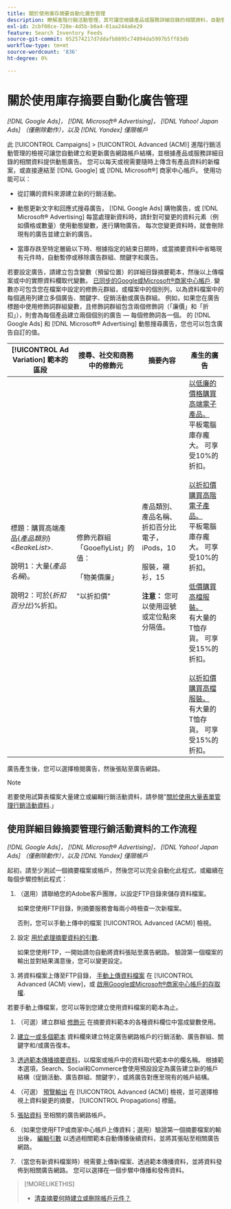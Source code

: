 ```yaml
---
title: 關於使用庫存摘要自動化廣告管理
description: 瞭解進階行銷活動管理，其可讓您根據產品或服務詳細目錄的相關資料，自動管理帳戶結構並提供動態廣告。
exl-id: 2cbf08ce-728e-4d5b-b0a4-01aa244a6e29
feature: Search Inventory Feeds
source-git-commit: 052574217d7ddafb8895c74094da5997b5ff83db
workflow-type: tm+mt
source-wordcount: '836'
ht-degree: 0%

---
```


# 關於使用庫存摘要自動化廣告管理

*[!DNL Google Ads]， [!DNL Microsoft® Advertising]， [!DNL Yahoo! Japan Ads] （僅刪除動作），以及 [!DNL Yandex] 僅限帳戶*

此 [!UICONTROL Campaigns] > [!UICONTROL Advanced (ACM)] 進階行銷活動管理的檢視可讓您自動建立和更新廣告網路帳戶結構，並根據產品或服務詳細目錄的相關資料提供動態廣告。 您可以每天或視需要隨時上傳含有產品資料的新檔案，或直接連結至 [!DNL Google] 或 [!DNL Microsoft®] 商家中心帳戶。 使用功能可以：

* 從訂購的資料來源建立新的行銷活動。

* 動態更新文字和回應式搜尋廣告， [!DNL Google Ads] 購物廣告，或 [!DNL Microsoft® Advertising] 每當處理新資料時，請針對可變更的資料元素（例如價格或數量）使用動態變數，進行購物廣告。 每次您變更資料時，就會刪除現有的廣告並建立新的廣告。

* 當庫存跌至特定層級以下時、根據指定的結束日期時，或當摘要資料中省略現有元件時，自動暫停或移除廣告群組、關鍵字和廣告。

若要設定廣告，請建立包含變數（預留位置）的詳細目錄摘要範本，然後以上傳檔案或中的實際資料欄取代變數。 [已同步的Google或Microsoft®商家中心帳戶](/help/search-social-commerce/campaign-management/accounts/merchant-account-manage.md). 變數亦可包含您在檔案中設定的修飾元群組，或檔案中的個別列，以為資料檔案中的每個適用列建立多個廣告、關鍵字、促銷活動或廣告群組。 例如，如果您在廣告標題中使用修飾詞群組變數，且修飾詞群組包含兩個修飾詞（「廉價」和「折扣」），則會為每個產品建立兩個個別的廣告 — 每個修飾詞各一個。 的 [!DNL Google Ads] 和 [!DNL Microsoft® Advertising] 動態搜尋廣告，您也可以包含廣告自訂的值。

| [!UICONTROL Ad Variation] 範本的區段 | 搜尋、社交和商務中的修飾元 | 摘要內容 | 產生的廣告 |
|----|----|----|----|
| 標題：購買高端產品\{<i>產品類別</i>\} &lt;<i>BeakeList</i>>.<br><br>說明1：大量\{<i>產品名稱</i>\}。<br><br>說明2：可於\{<i>折扣百分比</i>\}%折扣。 | 修飾元群組「GooeflyList」的值：<br><br>「物美價廉」<br><br>&quot;以折扣價&quot; | 產品類別、產品名稱、折扣百分比<br>電子，iPods，10<br><br>服裝，襯衫，15<br><br><b>注意：</b> 您可以使用逗號或定位點來分隔值。 | <u>以低廉的價格購買高端電子產品。</u><br>平板電腦庫存龐大。 可享受10%的折扣。<br><br><u>以折扣價購買高階電子產品。</u><br>平板電腦庫存龐大。 可享受10%的折扣。<br><br><u>低價購買高檔服裝。</u><br>有大量的T恤存貨。 可享受15%的折扣。<br><br><u>以折扣價購買高檔服裝。</u><br>有大量的T恤存貨。 可享受15%的折扣。 |

廣告產生後，您可以選擇檢閱廣告，然後張貼至廣告網路。

>[!NOTE]
>若要使用試算表檔案大量建立或編輯行銷活動資料，請參閱&quot;[關於使用大量表單管理行銷活動資料](/help/search-social-commerce/campaign-management/bulksheets/bulksheet-about.md).」

## 使用詳細目錄摘要管理行銷活動資料的工作流程

*[!DNL Google Ads]， [!DNL Microsoft® Advertising]， [!DNL Yahoo! Japan Ads] （僅刪除動作），以及 [!DNL Yandex] 僅限帳戶*

起初，請至少測試一個摘要檔案或帳戶，然後您可以完全自動化此程式，或繼續在每個步驟控制此程式：

1. （選用）請聯絡您的Adobe客戶團隊，以設定FTP目錄來儲存資料檔案。

   如果您使用FTP目錄，則摘要服務會每兩小時檢查一次新檔案。

   否則，您可以手動上傳中的檔案 [!UICONTROL Advanced (ACM)] 檢視。

1. 設定 [用於處理摘要資料的引數](feed-settings-manage.md#feed-data-settings).

   如果您使用FTP，一開始請勿自動將資料張貼至廣告網路。 驗證第一個檔案的輸出並對結果滿意後，您可以變更設定。

1. 將資料檔案上傳至FTP目錄， [手動上傳資料檔案](feed-files-manage.md) 在 [!UICONTROL Advanced (ACM) view]，或 [啟用Google或Microsoft®商家中心帳戶的存取權](/help/search-social-commerce/campaign-management/accounts/merchant-account-manage.md).

若要手動上傳檔案，您可以等到您建立使用資料檔案的範本為止。

1. （可選）建立群組 [修飾元](modifiers-manage.md) 在摘要資料範本的各種資料欄位中當成變數使用。

1. [建立一或多個範本](ad-templates/ad-template-manage.md) 資料欄來建立特定廣告網路帳戶的行銷活動、廣告群組、關鍵字和/或廣告復本。

1. [透過範本傳播摘要資料](feed-data-propagate.md)，以檔案或帳戶中的資料取代範本中的欄名稱。 根據範本選項，Search、Social和Commerce會使用預設設定為廣告建立新的帳戶結構（促銷活動、廣告群組、關鍵字），或將廣告對應至現有的帳戶結構。

1. （可選） [預覽輸出](propagated-data-view.md) 在 [!UICONTROL Advanced (ACM)] 檢視，並可選擇檢視上資料變更的摘要， [!UICONTROL Propagations] 標籤。

1. [張貼資料](propagated-data-post.md) 至相關的廣告網路帳戶。

1. （如果您使用FTP或商家中心帳戶上傳資料；選用）驗證第一個摘要檔案的輸出後， [編輯引數](feed-settings-manage.md#feed-data-settings) 以透過相關範本自動傳播後續資料，並將其張貼至相關廣告網路。

1. （當您有新資料檔案時）視需要上傳新檔案、透過範本傳播資料，並將資料發佈到相關廣告網路。 您可以選擇在一個步驟中傳播和發佈資料。

>[!MORELIKETHIS]
>
>* [清查摘要何時建立或刪除帳戶元件？](when-are-components-created-deleted.md)
